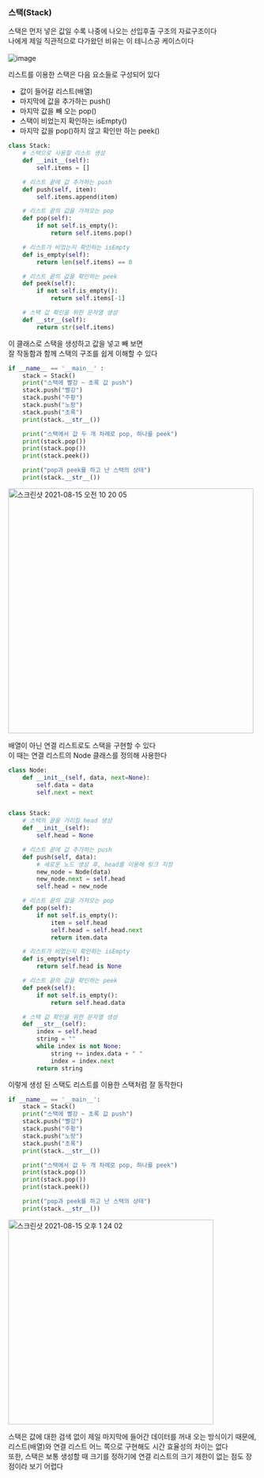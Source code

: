 ### 스택(Stack)

스택은 먼저 넣은 값일 수록 나중에 나오는 선입후출 구조의 자료구조이다  
나에게 제일 직관적으로 다가왔던 비유는 이 테니스공 케이스이다  
<br/>
![image](https://user-images.githubusercontent.com/80666066/129440413-707bddf4-0667-4022-a844-29043a6570b9.png)

리스트를 이용한 스택은 다음 요소들로 구성되어 있다  
- 값이 들어갈 리스트(배열)
- 마지막에 값을 추가하는 push()
- 마지막 값을 빼 오는 pop()
- 스택이 비었는지 확인하는 isEmpty()
- 마지막 값을 pop()하지 않고 확인만 하는 peek()


```python
class Stack:
    # 스택으로 사용할 리스트 생성
    def __init__(self):
        self.items = []

    # 리스트 끝에 값 추가하는 push
    def push(self, item):
        self.items.append(item)

    # 리스트 끝의 값을 가져오는 pop
    def pop(self):
        if not self.is_empty():
            return self.items.pop()

    # 리스트가 비었는지 확인하는 isEmpty
    def is_empty(self):
        return len(self.items) == 0

    # 리스트 끝의 값을 확인하는 peek
    def peek(self):
        if not self.is_empty():
            return self.items[-1]

    # 스택 값 확인을 위한 문자열 생성
    def __str__(self):
        return str(self.items)
```

이 클래스로 스택을 생성하고 값을 넣고 빼 보면  
잘 작동함과 함께 스택의 구조를 쉽게 이해할 수 있다  

```python
if __name__ == '__main__' :
    stack = Stack()
    print("스택에 빨강 ~ 초록 값 push")
    stack.push("빨강")
    stack.push("주황")
    stack.push("노랑")
    stack.push("초록")
    print(stack.__str__())

    print("스택에서 값 두 개 차례로 pop, 하나를 peek")
    print(stack.pop())
    print(stack.pop())
    print(stack.peek())

    print("pop과 peek를 하고 난 스택의 상태")
    print(stack.__str__())
```

<img width="496" alt="스크린샷 2021-08-15 오전 10 20 05" src="https://user-images.githubusercontent.com/80666066/129463981-63873fb2-0e86-42d6-8454-8bf2a02d78a0.png">

<br/>

배열이 아닌 연결 리스트로도 스택을 구현할 수 있다  
이 때는 연결 리스트의 Node 클래스를 정의해 사용한다  

```python
class Node:
    def __init__(self, data, next=None):
        self.data = data
        self.next = next


class Stack:
    # 스택의 끝을 가리킬 head 생성
    def __init__(self):
        self.head = None

    # 리스트 끝에 값 추가하는 push
    def push(self, data):
        # 새로운 노드 생성 후, head를 이용해 링크 지정
        new_node = Node(data)
        new_node.next = self.head
        self.head = new_node

    # 리스트 끝의 값을 가져오는 pop
    def pop(self):
        if not self.is_empty():
            item = self.head
            self.head = self.head.next
            return item.data

    # 리스트가 비었는지 확인하는 isEmpty
    def is_empty(self):
        return self.head is None

    # 리스트 끝의 값을 확인하는 peek
    def peek(self):
        if not self.is_empty():
            return self.head.data

    # 스택 값 확인을 위한 문자열 생성
    def __str__(self):
        index = self.head
        string = ""
        while index is not None:
            string += index.data + " "
            index = index.next
        return string
```

이렇게 생성 된 스택도 리스트를 이용한 스택처럼 잘 동작한다  

```python
if __name__ == '__main__':
    stack = Stack()
    print("스택에 빨강 ~ 초록 값 push")
    stack.push("빨강")
    stack.push("주황")
    stack.push("노랑")
    stack.push("초록")
    print(stack.__str__())

    print("스택에서 값 두 개 차례로 pop, 하나를 peek")
    print(stack.pop())
    print(stack.pop())
    print(stack.peek())

    print("pop과 peek를 하고 난 스택의 상태")
    print(stack.__str__())
```

<img width="415" alt="스크린샷 2021-08-15 오후 1 24 02" src="https://user-images.githubusercontent.com/80666066/129467087-dd416365-ca3a-4857-ba55-f29642097911.png">

스택은 값에 대한 검색 없이 제일 마지막에 들어간 데이터를 꺼내 오는 방식이기 때문에,  
리스트(배열)와 연결 리스트 어느 쪽으로 구현해도 시간 효율성의 차이는 없다  
또한, 스택은 보통 생성할 때 크기를 정하기에 연결 리스트의 크기 제한이 없는 점도 장점이라 보기 어렵다  

<br/>

